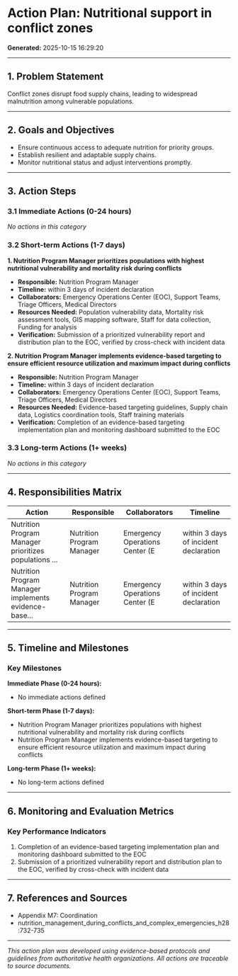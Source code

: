 # Action Plan: Nutritional support in conflict zones

**Generated:** 2025-10-15 16:29:20

---

## 1. Problem Statement

Conflict zones disrupt food supply chains, leading to widespread malnutrition among vulnerable populations.

---

## 2. Goals and Objectives

- Ensure continuous access to adequate nutrition for priority groups.
- Establish resilient and adaptable supply chains.
- Monitor nutritional status and adjust interventions promptly.

---

## 3. Action Steps

### 3.1 Immediate Actions (0-24 hours)

*No actions in this category*


### 3.2 Short-term Actions (1-7 days)


**1. Nutrition Program Manager prioritizes populations with highest nutritional vulnerability and mortality risk during conflicts**

- **Responsible:** Nutrition Program Manager
- **Timeline:** within 3 days of incident declaration
- **Collaborators:** Emergency Operations Center (EOC), Support Teams, Triage Officers, Medical Directors
- **Resources Needed:** Population vulnerability data, Mortality risk assessment tools, GIS mapping software, Staff for data collection, Funding for analysis
- **Verification:** Submission of a prioritized vulnerability report and distribution plan to the EOC, verified by cross-check with incident data


**2. Nutrition Program Manager implements evidence-based targeting to ensure efficient resource utilization and maximum impact during conflicts**

- **Responsible:** Nutrition Program Manager
- **Timeline:** within 3 days of incident declaration
- **Collaborators:** Emergency Operations Center (EOC), Support Teams, Triage Officers, Medical Directors
- **Resources Needed:** Evidence-based targeting guidelines, Supply chain data, Logistics coordination tools, Staff training materials
- **Verification:** Completion of an evidence-based targeting implementation plan and monitoring dashboard submitted to the EOC


### 3.3 Long-term Actions (1+ weeks)

*No actions in this category*


---

## 4. Responsibilities Matrix


| Action | Responsible | Collaborators | Timeline |
|--------|-------------|---------------|----------|
| Nutrition Program Manager prioritizes populations ... | Nutrition Program Manager | Emergency Operations Center (E | within 3 days of incident declaration |
| Nutrition Program Manager implements evidence-base... | Nutrition Program Manager | Emergency Operations Center (E | within 3 days of incident declaration |


---

## 5. Timeline and Milestones


### Key Milestones

**Immediate Phase (0-24 hours):**
- No immediate actions defined

**Short-term Phase (1-7 days):**
- Nutrition Program Manager prioritizes populations with highest nutritional vulnerability and mortality risk during conflicts
- Nutrition Program Manager implements evidence-based targeting to ensure efficient resource utilization and maximum impact during conflicts

**Long-term Phase (1+ weeks):**
- No long-term actions defined

---

## 6. Monitoring and Evaluation Metrics


### Key Performance Indicators

1. Completion of an evidence-based targeting implementation plan and monitoring dashboard submitted to the EOC
2. Submission of a prioritized vulnerability report and distribution plan to the EOC, verified by cross-check with incident data


---

## 7. References and Sources

- Appendix M7: Coordination
- nutrition_management_during_conflicts_and_complex_emergencies_h28:732-735

---

*This action plan was developed using evidence-based protocols and guidelines from authoritative health organizations. All actions are traceable to source documents.*
